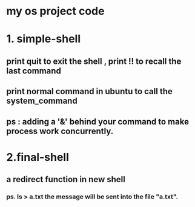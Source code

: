 # my os project code 
# 1. simple-shell
## print quit to exit the shell , print !! to recall the last command 
## print normal command in ubuntu to call the system_command 
## ps : adding a '&' behind your command to make process work concurrently.
# 2.final-shell 
## a redirect function in new shell
### ps. ls > a.txt  the message will be sent into the file "a.txt".
